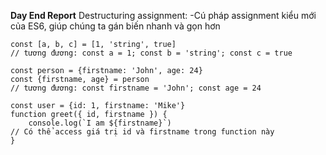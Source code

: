 **Day End Report**
Destructuring assignment:
-Cú pháp assignment kiểu mới của ES6, giúp chúng ta gán biến nhanh và gọn hơn

    const [a, b, c] = [1, 'string', true]
    // tương đương: const a = 1; const b = 'string'; const c = true
    
    const person = {firstname: 'John', age: 24}
    const {firstname, age} = person
    // tương đương: const firstname = 'John'; const age = 24
    
    const user = {id: 1, firstname: 'Mike'}
    function greet({ id, firstname }) {
        console.log(`I am ${firstname}`)
    // Có thể access giá trị id và firstname trong function này
    }